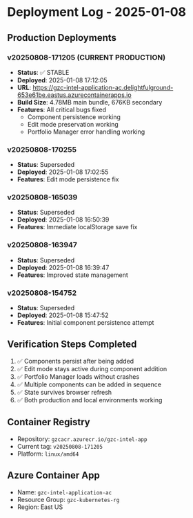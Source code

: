 # Deployment Log - 2025-01-08

## Production Deployments

### v20250808-171205 (CURRENT PRODUCTION)
- **Status**: ✅ STABLE 
- **Deployed**: 2025-01-08 17:12:05
- **URL**: https://gzc-intel-application-ac.delightfulground-653e61be.eastus.azurecontainerapps.io
- **Build Size**: 4.78MB main bundle, 676KB secondary
- **Features**: All critical bugs fixed
  - Component persistence working
  - Edit mode preservation working  
  - Portfolio Manager error handling working

### v20250808-170255
- **Status**: Superseded
- **Deployed**: 2025-01-08 17:02:55
- **Features**: Edit mode persistence fix

### v20250808-165039  
- **Status**: Superseded
- **Deployed**: 2025-01-08 16:50:39
- **Features**: Immediate localStorage save fix

### v20250808-163947
- **Status**: Superseded  
- **Deployed**: 2025-01-08 16:39:47
- **Features**: Improved state management

### v20250808-154752
- **Status**: Superseded
- **Deployed**: 2025-01-08 15:47:52
- **Features**: Initial component persistence attempt

## Verification Steps Completed
1. ✅ Components persist after being added
2. ✅ Edit mode stays active during component addition
3. ✅ Portfolio Manager loads without crashes
4. ✅ Multiple components can be added in sequence
5. ✅ State survives browser refresh
6. ✅ Both production and local environments working

## Container Registry
- Repository: `gzcacr.azurecr.io/gzc-intel-app`
- Current tag: `v20250808-171205`
- Platform: `linux/amd64`

## Azure Container App
- Name: `gzc-intel-application-ac`
- Resource Group: `gzc-kubernetes-rg`
- Region: East US